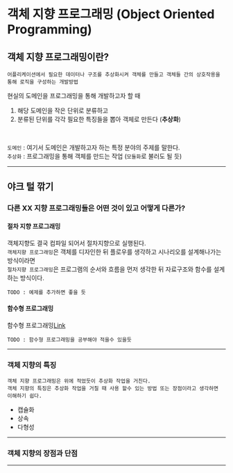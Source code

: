 # 객체 지향 프로그래밍 (Object Oriented Programming)

## 객체 지향 프로그래밍이란?

```
어플리케이션에서 필요한 데이터나 구조를 추상화시켜 객체를 만들고 객체들 간의 상호작용을 통해 로직을 구성하는 개발방법
```

현실의 도메인을 프로그래밍을 통해 개발하고자 할 때

1) 해당 도메인을 작은 단위로 분류하고
2) 분류된 단위를 각각 필요한 특징들을 뽑아 객체로 만든다 (**추상화**)

<br>

`도메인` : 여기서 도메인은 개발하고자 하는 특정 분야의 주제를 말한다.  
`추상화` : 프로그래밍을 통해 객체를 만드는 작업 (`모듈화`로 불러도 될 듯)

---

## 야크 털 깎기

### 다른 XX 지향 프로그래밍들은 어떤 것이 있고 어떻게 다른가?

#### 절차 지향 프로그래밍

객체지향도 결국 컴파일 되어서 절차지향으로 실행된다.  
`객체지향 프로그래밍`은 객체를 디자인한 뒤 플로우를 생각하고 시나리오를 설계해나가는 방식이라면  
`절차지향 프로그래밍`은 프로그램의 순서와 흐름을 먼저 생각한 뒤 자료구조와 함수를 설계하는 방식이다.  

```
TODO : 예제를 추가하면 좋을 듯
```

#### 함수형 프로그래밍

함수형 프로그래밍[Link](./Functional_Programming.md)

```
TODO : 함수형 프로그래밍을 공부해야 적을수 있을듯
```

---

### 객체 지향의 특징

```
객체 지향 프로그래밍은 위에 적었듯이 추상화 작업을 거친다.
객체 지향의 특징은 추상화 작업을 거칠 때 사용 할수 있는 방법 또는 장점이라고 생각하면 이해하기 쉽다.
```

- 캡슐화
- 상속
- 다형성

---

### 객체 지향의 장점과 단점

---

